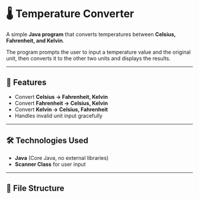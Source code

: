 # 🌡️ Temperature Converter  

A simple **Java program** that converts temperatures between **Celsius, Fahrenheit, and Kelvin**.  

The program prompts the user to input a temperature value and the original unit, then converts it to the other two units and displays the results.  

---

## 🚀 Features
- Convert **Celsius → Fahrenheit, Kelvin**  
- Convert **Fahrenheit → Celsius, Kelvin**  
- Convert **Kelvin → Celsius, Fahrenheit**  
- Handles invalid unit input gracefully  

---

## 🛠️ Technologies Used
- **Java** (Core Java, no external libraries)  
- **Scanner Class** for user input  

---

## 📂 File Structure
